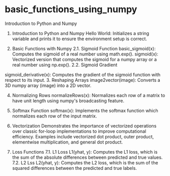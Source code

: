 # basic_functions_using_numpy

Introduction to Python and Numpy

1. Introduction to Python and Numpy
Hello World: Initializes a string variable and prints it to ensure the environment setup is correct.

2. Basic Functions with Numpy
2.1. Sigmoid Function
basic_sigmoid(x): Computes the sigmoid of a real number using math.exp().
sigmoid(x): Vectorized version that computes the sigmoid for a numpy array or a real number using np.exp().
2.2. Sigmoid Gradient

sigmoid_derivative(x): Computes the gradient of the sigmoid function with respect to its input.
3. Reshaping Arrays
image2vector(image): Converts a 3D numpy array (image) into a 2D vector.

4. Normalizing Rows
normalizeRows(x): Normalizes each row of a matrix to have unit length using numpy's broadcasting feature.

5. Softmax Function
softmax(x): Implements the softmax function which normalizes each row of the input matrix.

6. Vectorization
Demonstrates the importance of vectorized operations over classic for-loop implementations to improve computational efficiency. Examples include vectorized dot product, outer product, elementwise multiplication, and general dot product.

7. Loss Functions
7.1. L1 Loss
L1(yhat, y): Computes the L1 loss, which is the sum of the absolute differences between predicted and true values.
7.2. L2 Lss
L2(yhat, y): Computes the L2 loss, which is the sum of the squared differences between the predicted and true labels.
